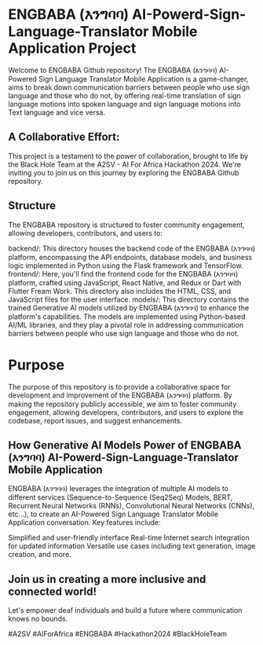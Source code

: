 # ENGBABA (እንግባባ) AI-Powerd-Sign-Language-Translator Mobile Application Project

Welcome to ENGBABA Github repository! The ENGBABA (እንግባባ) AI-Powered Sign Language Translator Mobile Application is a game-changer, aims to break down communication barriers between people who use sign language and those who do not, by offering real-time translation of sign language motions into spoken language and sign language motions into Text language and vice versa.

## A Collaborative Effort:

This project is a testament to the power of collaboration, brought to life by the Black Hole Team at the A2SV - AI For Africa Hackathon 2024. We're inviting you to join us on this journey by exploring the ENGBABA Github repository.

## Structure
The ENGBABA repository is structured to foster community engagement, allowing developers, contributors, and users to:

backend/: This directory houses the backend code of the ENGBABA (እንግባባ) platform, encompassing the API endpoints, database models, and business logic implemented in Python using the Flask framework and TensorFlow.
frontend/: Here, you'll find the frontend code for the ENGBABA (እንግባባ) platform, crafted using JavaScript, React Native, and Redux or Dart with Flutter Fream Work. This directory also includes the HTML, CSS, and JavaScript files for the user interface.
models/: This directory contains the trained Generative AI models utilized by ENGBABA (እንግባባ) to enhance the platform's capabilities. The models are implemented using Python-based AI/ML libraries, and they play a pivotal role in addressing communication barriers between people who use sign language and those who do not.

# Purpose
The purpose of this repository is to provide a collaborative space for development and improvement of the ENGBABA (እንግባባ) platform. By making the repository publicly accessible, we aim to foster community engagement, allowing developers, contributors, and users to explore the codebase, report issues, and suggest enhancements.

## How Generative AI Models Power of ENGBABA (እንግባባ) AI-Powerd-Sign-Language-Translator Mobile Application

ENGBABA (እንግባባ) leverages the integration of multiple AI models to different services (Sequence-to-Sequence (Seq2Seq) Models, BERT, Recurrent Neural Networks (RNNs), Convolutional Neural Networks (CNNs), etc...), to create an AI-Powered Sign Language Translator Mobile Application conversation. Key features include:

Simplified and user-friendly interface
Real-time Internet search integration for updated information
Versatile use cases including text generation, image creation, and more.

## Join us in creating a more inclusive and connected world!

Let's empower deaf individuals and build a future where communication knows no bounds.

#A2SV #AIForAfrica #ENGBABA #Hackathon2024 #BlackHoleTeam

